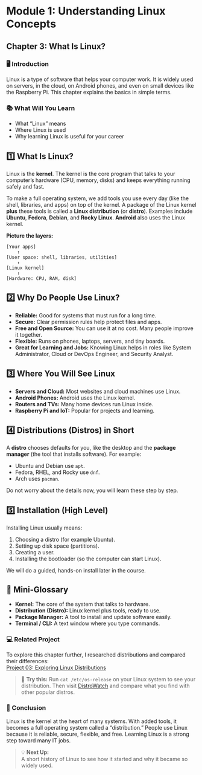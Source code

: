 # Module 1: Understanding Linux Concepts

## Chapter 3: What Is Linux?

### 🖥️ Introduction

Linux is a type of software that helps your computer work. It is widely used on servers, in the cloud, on Android phones, and even on small devices like the Raspberry Pi. This chapter explains the basics in simple terms.

### 📚 What Will You Learn

- What “Linux” means  
- Where Linux is used  
- Why learning Linux is useful for your career  

## 1️⃣ What Is Linux?

Linux is the **kernel**. The kernel is the core program that talks to your computer’s hardware (CPU, memory, disks) and keeps everything running safely and fast.

To make a full operating system, we add tools you use every day (like the shell, libraries, and apps) on top of the kernel. A package of the Linux kernel **plus** these tools is called a **Linux distribution** (or **distro**). Examples include **Ubuntu**, **Fedora**, **Debian**, and **Rocky Linux**. **Android** also uses the Linux kernel.

**Picture the layers:**  
```
[Your apps]
    ↑
[User space: shell, libraries, utilities]
    ↑
[Linux kernel]
    ↑
[Hardware: CPU, RAM, disk]
```

## 2️⃣ Why Do People Use Linux?

- **Reliable:** Good for systems that must run for a long time.  
- **Secure:** Clear permission rules help protect files and apps.  
- **Free and Open Source:** You can use it at no cost. Many people improve it together.  
- **Flexible:** Runs on phones, laptops, servers, and tiny boards.  
- **Great for Learning and Jobs:** Knowing Linux helps in roles like System Administrator, Cloud or DevOps Engineer, and Security Analyst.  

## 3️⃣ Where You Will See Linux

- **Servers and Cloud:** Most websites and cloud machines use Linux.  
- **Android Phones:** Android uses the Linux kernel.  
- **Routers and TVs:** Many home devices run Linux inside.  
- **Raspberry Pi and IoT:** Popular for projects and learning.  

## 4️⃣ Distributions (Distros) in Short

A **distro** chooses defaults for you, like the desktop and the **package manager** (the tool that installs software). For example:  

- Ubuntu and Debian use `apt`.  
- Fedora, RHEL, and Rocky use `dnf`.  
- Arch uses `pacman`.  

Do not worry about the details now, you will learn these step by step.  

## 5️⃣ Installation (High Level)

Installing Linux usually means:  
1. Choosing a distro (for example Ubuntu).  
2. Setting up disk space (partitions).  
3. Creating a user.  
4. Installing the bootloader (so the computer can start Linux).  

We will do a guided, hands-on install later in the course.  

## 🧰 Mini-Glossary

- **Kernel:** The core of the system that talks to hardware.  
- **Distribution (Distro):** Linux kernel plus tools, ready to use.  
- **Package Manager:** A tool to install and update software easily.  
- **Terminal / CLI:** A text window where you type commands.  

### 💻 Related Project

To explore this chapter further, I researched distributions and compared their differences:  
[Project 03: Exploring Linux Distributions](https://github.com/anup-moitra/foundational-linux-training/blob/main/Projects/03-exploring-linux-distributions.md)  

> 🔎 **Try this:** Run `cat /etc/os-release` on your Linux system to see your distribution. Then visit [DistroWatch](https://distrowatch.com/) and compare what you find with other popular distros.  

### 🏁 Conclusion

Linux is the kernel at the heart of many systems. With added tools, it becomes a full operating system called a “distribution.” People use Linux because it is reliable, secure, flexible, and free. Learning Linux is a strong step toward many IT jobs.  

> 💡 **Next Up:**  
> A short history of Linux to see how it started and why it became so widely used.  
